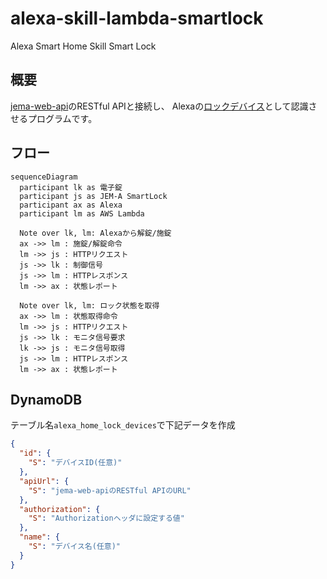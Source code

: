 # alexa-skill-lambda-smartlock
Alexa Smart Home Skill Smart Lock

## 概要
[jema-web-api](https://github.com/nana4rider/jema-web-api)のRESTful APIと接続し、
Alexaの[ロックデバイス](https://developer.amazon.com/ja-JP/docs/alexa/smarthome/build-smart-home-skills-for-locks.html)として認識させるプログラムです。

## フロー

```mermaid
sequenceDiagram
  participant lk as 電子錠
  participant js as JEM-A SmartLock
  participant ax as Alexa
  participant lm as AWS Lambda

  Note over lk, lm: Alexaから解錠/施錠
  ax ->> lm : 施錠/解錠命令
  lm ->> js : HTTPリクエスト
  js ->> lk : 制御信号
  js ->> lm : HTTPレスポンス
  lm ->> ax : 状態レポート

  Note over lk, lm: ロック状態を取得
  ax ->> lm : 状態取得命令
  lm ->> js : HTTPリクエスト
  js ->> lk : モニタ信号要求
  lk ->> js : モニタ信号取得
  js ->> lm : HTTPレスポンス
  lm ->> ax : 状態レポート
```

## DynamoDB
テーブル名`alexa_home_lock_devices`で下記データを作成
```json
{
  "id": {
    "S": "デバイスID(任意)"
  },
  "apiUrl": {
    "S": "jema-web-apiのRESTful APIのURL"
  },
  "authorization": {
    "S": "Authorizationヘッダに設定する値"
  },
  "name": {
    "S": "デバイス名(任意)"
  }
}
```
